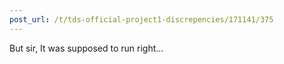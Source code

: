 ```yaml
---
post_url: /t/tds-official-project1-discrepencies/171141/375
---
```

But sir, It was supposed to run right…